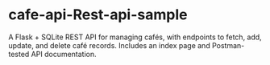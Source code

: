 # cafe-api-Rest-api-sample
A Flask + SQLite REST API for managing cafés, with endpoints to fetch, add, update, and delete café records. Includes an index page and Postman-tested API documentation.
